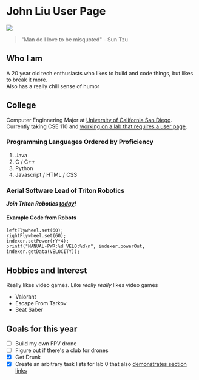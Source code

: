 # John Liu User Page
![](https://i.redd.it/scupjyjwyqs11.jpg)
> "Man do I love to be misquoted" - Sun Tzu
## Who I am
A 20 year old tech enthusiasts who likes to build and code things, but likes to break it more.\
Also has a really chill sense of humor
## College
Computer Enginnering Major at [University of California San Diego](https://ucsd.edu/).\
Currently taking CSE 110 and [working on a lab that requires a user page](Lab0.md).
### Programming Languages Ordered by Proficiency
1. Java
2. C / C++
3. Python
4. Javascript / HTML / CSS

### Aerial Software Lead of Triton Robotics
***Join Triton Robotics [today](https://tritonrobotics.ucsd.edu/)!***
#### Example Code from Robots
```
leftFlywheel.set(60);
rightFlywheel.set(60); 
indexer.setPower(rY*4);
printf("MANUAL-PWR:%d VELO:%d\n", indexer.powerOut, indexer.getData(VELOCITY));
```

## Hobbies and Interest
Really likes video games. Like *really really* likes video games
- Valorant
- Escape From Tarkov
- Beat Saber

## Goals for this year
- [ ] Build my own FPV drone
- [ ] Figure out if there's a club for drones
- [X] Get Drunk
- [X] Create an arbitrary task lists for lab 0 that also [demonstrates section links](https://github.com/3rr0r51/CSE-110-Lab-0/blob/User-Page-text/index.md#who-i-am)